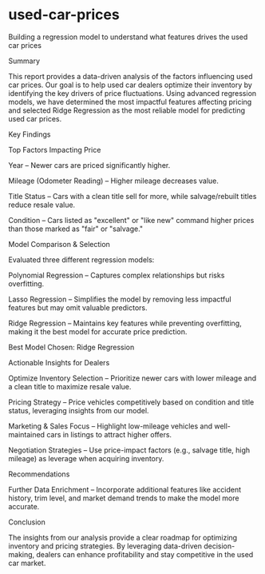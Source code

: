 # used-car-prices
Building a regression model to understand what features drives the used car prices

Summary

This report provides a data-driven analysis of the factors influencing used car prices. Our goal is to help used car dealers optimize their inventory by identifying the key drivers of price fluctuations. Using advanced regression models, we have determined the most impactful features affecting pricing and selected Ridge Regression as the most reliable model for predicting used car prices.

Key Findings

Top Factors Impacting Price

Year – Newer cars are priced significantly higher.

Mileage (Odometer Reading) – Higher mileage decreases value.

Title Status – Cars with a clean title sell for more, while salvage/rebuilt titles reduce resale value.

Condition – Cars listed as "excellent" or "like new" command higher prices than those marked as "fair" or "salvage."

Model Comparison & Selection

Evaluated three different regression models:

Polynomial Regression – Captures complex relationships but risks overfitting.

Lasso Regression – Simplifies the model by removing less impactful features but may omit valuable predictors.

Ridge Regression – Maintains key features while preventing overfitting, making it the best model for accurate price prediction.

Best Model Chosen: Ridge Regression

Actionable Insights for Dealers

Optimize Inventory Selection – Prioritize newer cars with lower mileage and a clean title to maximize resale value.

Pricing Strategy – Price vehicles competitively based on condition and title status, leveraging insights from our model.

Marketing & Sales Focus – Highlight low-mileage vehicles and well-maintained cars in listings to attract higher offers.

Negotiation Strategies – Use price-impact factors (e.g., salvage title, high mileage) as leverage when acquiring inventory.

Recommendations

Further Data Enrichment – Incorporate additional features like accident history, trim level, and market demand trends to make the model more accurate.

Conclusion

The insights from our analysis provide a clear roadmap for optimizing inventory and pricing strategies. By leveraging data-driven decision-making, dealers can enhance profitability and stay competitive in the used car market.